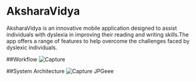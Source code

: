 # AksharaVidya
AksharaVidya is an innovative mobile application designed to assist individuals with dyslexia in improving their reading and writing skills.The app offers a range of features to help overcome the challenges faced by dyslexic individuals.

##Workflow
![Capture](https://github.com/yvarsh55/Book_Recommend/assets/104003929/08cff678-ca87-4cef-b541-12b35a894d03)

##System Architecture
![Capture JPGeee](https://github.com/yvarsh55/Book_Recommend/assets/104003929/61f77460-efe9-4eba-80d1-22caa03d96f5)
